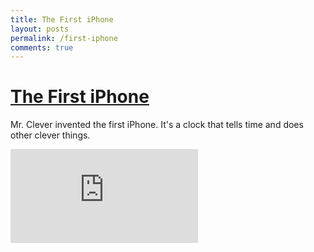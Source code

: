 ```yaml
---
title: The First iPhone
layout: posts
permalink: /first-iphone
comments: true
---
```


# [The First iPhone](/first-iphone) #

Mr. Clever invented the first iPhone. It's a clock that tells time and does other clever things. 

![iphone](https://www.facebook.com/photo.php?fbid=10154060374640239&set=a.10152841526785239.1073741841.683650238&type=3&theater)